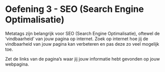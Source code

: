 
# Oefening 3 - SEO (Search Engine Optimalisatie)

Metatags zijn belangrijk voor SEO (Search Engine Optimalisatie), oftewel de ‘vindbaarheid’ van jouw pagina op internet. Zoek op internet hoe jij de vindbaarheid van jouw pagina kan verbeteren en pas deze zo veel mogelijk toe.

Zet de links van de pagina’s waar jij jouw informatie hebt gevonden op jouw webpagina.
